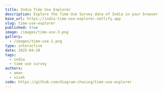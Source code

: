 ```yaml
---
title: India Time Use Explorer
description: Explore the Time Use Survey data of India in your browser.
base_url: https://india-time-use-explorer.netlify.app
slug: time-use-explorer
published: true
image: /images/time-use-3.png
gallery:
  - /images/time-use-1.png
type: interactive
date: 2025-04-20
tags:
  - india
  - time use survey
authors:
  - aman
  - vivek
code: https://github.com/diagram-chasing/time-use-explorer
---
```


